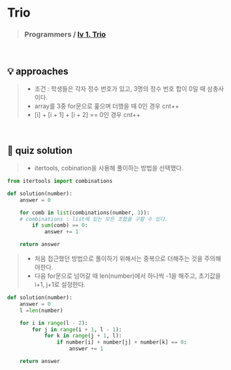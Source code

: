 # Trio

> ### Programmers / <a href = https://school.programmers.co.kr/learn/courses/30/lessons/131705> lv 1. Trio </a>

<br>

## 💡 approaches
> - 조건 : 학생들은 각자 정수 번호가 있고, 3명의 정수 번호 합이 0일 때 삼총사이다. <br>
> - array를 3중 for문으로 훑으며 더했을 때 0인 경우 cnt++ <br>
> - [i] + [i + 1] + [i + 2] == 0인 경우 cnt++

<br>

## 🔑 quiz solution

> - itertools, cobination을 사용해 풀이하는 방법을 선택했다. 

```py
from itertools import combinations

def solution(number):
    answer = 0

    for comb in list(combinations(number, 3)):
    # combinations : list에 있는 모든 조합을 구할 수 있다. 
        if sum(comb) == 0:
            answer += 1

    return answer
```

> - 처음 접근했던 방법으로 풀이하기 위해서는 중복으로 더해주는 것을 주의해야한다.
> - 다음 for문으로 넘어갈 때 len(number)에서 하나씩 -1을 해주고, 초기값을 i+1, j+1로 설정한다.

```py
def solution(number):
    answer = 0
    l =len(number)

    for i in range(l - 2):
        for j in range(i + 1, l - 1):
            for k in range(j + 1, l):
                if number[i] + number[j] + number[k] == 0:
                    answer += 1

    return answer
```
